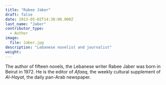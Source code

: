 ```yaml
---
title: "Rabee Jaber"
draft: false
date: 2013-05-02T14:38:08.000Z
last_name: "Jaber"
contributor_type:
  - Author
image:
  file: Jaber.jpg
description: "Lebanese novelist and journalist"
weight:
---
```


The author of fifteen novels, the Lebanese writer Rabee Jaber was born in Beirut in 1972. He is the editor of _Afaaq_, the weekly cultural supplement of _Al-Hayat_, the daily
pan-Arab newspaper.

